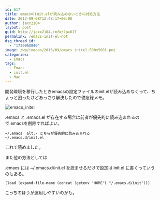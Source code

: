 ```yaml
---
id: 617
title: emacsのinit.elが読み込めないときの対処方法
date: 2013-09-08T12:48:17+00:00
author: jaxx2104
layout: post
guid: http://jaxx2104.info/?p=617
permalink: /emacs-init-el-not
dsq_thread_id:
  - "1730068840"
image: /wp/images/2013/09/emacs_initel-500x5001.png
categories:
  - Emacs
tags:
  - Emacs
  - init.el
  - Mac
---
```

開発環境を移行したときemacsの設定ファイルのinit.elが読み込めなくって、ちょっと困ったけどあっさり解決したので備忘録メモ。

<img src="/images/2013/09/emacs_initel-500x500.jpg" alt="emacs_initel" class="img-rounded aligncenter size-large wp-image-623" />

.emacs と .emacs.el が存在する場合は前者が優先的に読み込まれるので.emacsを削除すればよい。

```
~/.emacs  &lt;- こちらが優先的に読み込まれる
~/.emacs.d/init.el
```

これで読めました。

また他の方法としては
  
.emacs には ~/.emacs.d/init.el を読ませるだけで設定は init.el に書くっていうのもある。

```
(load (expand-file-name (concat (getenv "HOME") "/.emacs.d/init")))
```

こっちのほうが運用しやすいのかも。